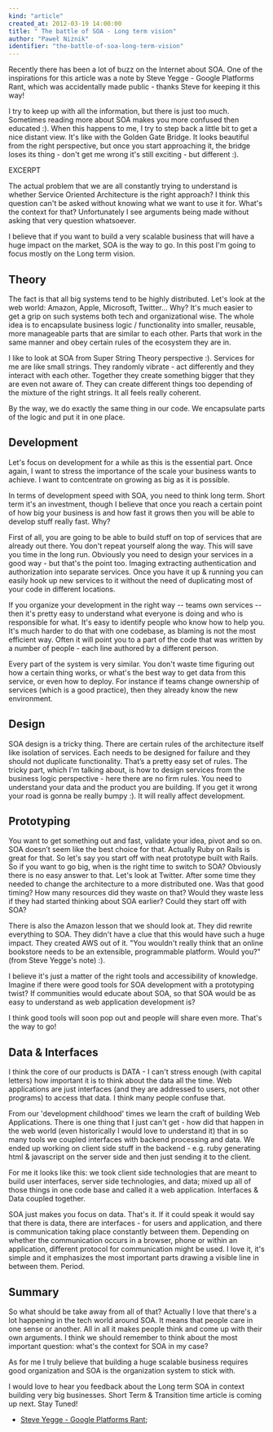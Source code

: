 ```yaml
---
kind: "article"
created_at: 2012-03-19 14:00:00
title: " The battle of SOA - Long term vision"
author: "Paweł Niżnik"
identifier: "the-battle-of-soa-long-term-vision"
---
```


Recently there has been a lot of buzz on the Internet about SOA. One of the inspirations for this article was a note by Steve Yegge - Google Platforms Rant, which was accidentally made public - thanks Steve for keeping it this way!

I try to keep up with all the information, but there is just too much. Sometimes reading more about SOA makes you more confused then educated :). When this happens to me, I try to step back a little bit to get a nice distant view. It's like with the Golden Gate Bridge. It looks beautiful from the right perspective, but once you start approaching it, the bridge loses its thing - don't get me wrong it's still exciting - but different :).

EXCERPT
 
The actual problem that we are all constantly trying to understand is whether Service Oriented Architecture is the right approach? I think this question can't be asked without knowing what we want to use it for. What's the context for that? Unfortunately I see arguments being made without asking that very question whatsoever.
 
I believe that if you want to build a very scalable business that will have a huge impact on the market, SOA is the way to go. In this post I'm going to focus mostly on the Long term vision.

## **Theory**
 
The fact is that all big systems tend to be highly distributed. Let's look at the web world: Amazon, Apple, Microsoft, Twitter… Why? It's much easier to get a grip on such systems both tech and organizational wise. The whole idea is to encapsulate business logic / functionality into smaller, reusable, more manageable parts that are similar to each other. Parts that work in the same manner and obey certain rules of the ecosystem they are in.
 
I like to look at SOA from Super String Theory perspective :). Services for me are like small strings. They randomly vibrate - act differently and they interact with each other. Together they create something bigger that they are even not aware of. They can create different things too depending of the mixture of the right strings. It all feels really coherent.
 
By the way, we do exactly the same thing in our code. We encapsulate parts of the logic and put it in one place.
 
## **Development**
 
Let's focus on development for a while as this is the essential part. Once again, I want to stress the importance of the scale your business wants to achieve. I want to contcentrate on growing as big as it is possible.
 
In terms of development speed with SOA, you need to think long term. Short term it's an investment, though I believe that once you reach a certain point of how big your business is and how fast it grows then you will be able to develop stuff really fast. Why?
 
First of all, you are going to be able to build stuff on top of services that are already out there. You don't repeat yourself along the way. This will save you time in the long run. Obviously you need to design your services in a good way - but that's the point too. Imaging extracting authentication and authorization into separate services. Once you have it up & running you can easily hook up new services to it without the need of duplicating most of your code in different locations.
 
If you organize your development in the right way -- teams own services -- then it's pretty easy to understand what everyone is doing and who is responsible for what. It's easy to identify people who know how to help you. It's much harder to do that with one codebase, as blaming is not the most efficient way. Often it will point you to a part of the code that was written by a number of people - each line authored by a different person.
 
Every part of the system is very similar. You don't waste time figuring out how a certain thing works, or what's the best way to get data from this service, or even how to deploy. For instance if teams change ownership of services (which is a good practice), then they already know the new environment.

## **Design**
 
SOA design is a tricky thing. There are certain rules of the architecture itself like isolation of services. Each needs to be designed for failure and they should not duplicate functionality. That’s a pretty easy set of rules. The tricky part, which I'm talking about, is how to design services from the business logic perspective - here there are no firm rules. You need to understand your data and the product you are building. If you get it wrong your road is gonna be really bumpy :). It will really affect development.
 
## **Prototyping**
 
You want to get something out and fast, validate your idea, pivot and so on. SOA doesn’t seem like the best choice for that. Actually Ruby on Rails is great for that. So let's say you start off with neat prototype built with Rails. So if you want to go big, when is the right time to switch to SOA? Obviously there is no easy answer to that. Let's look at Twitter. After some time they needed to change the architecture to a more distributed one. Was that good timing? How many resources did they waste on that? Would they waste less if they had started thinking about SOA earlier? Could they start off with SOA?
 
There is also the Amazon lesson that we should look at. They did rewrite everything to SOA. They didn't have a clue that this would have such a huge impact. They created AWS out of it. "You wouldn't really think that an online bookstore needs to be an extensible, programmable platform. Would you?" (from Steve Yegge's note) :).
 
I believe it's just a matter of the right tools and accessibility of knowledge. Imagine if there were good tools for SOA development with a prototyping twist? If communities would educate about SOA, so that SOA would be as easy to understand as web application development is?
 
I think good tools will soon pop out and people will share even more. That's the way to go!
 
## **Data & Interfaces**
 
I think the core of our products is DATA - I can't stress enough (with capital letters) how important it is to think about the data all the time. Web applications are just interfaces (and they are addressed to users, not other programs) to access that data. I think many people confuse that.
 
From our 'development childhood' times we learn the craft of building Web Applications. There is one thing that I just can't get - how did that happen in the web world (even historically I would love to understand it) that in so many tools we coupled interfaces with backend processing and data. We ended up working on client side stuff in the backend - e.g. ruby generating html & javascript on the server side and then just sending it to the client.

For me it looks like this: we took client side technologies that are meant to build user interfaces, server side technologies, and data; mixed up all of those things in one code base and called it a web application. Interfaces & Data coupled together.

SOA just makes you focus on data. That's it. If it could speak it would say that there is data, there are interfaces - for users and application, and there is communication taking place constantly between them. Depending on whether the communication occurs in a browser, phone or within an application, different protocol for communication might be used. I love it, it's simple and it emphasizes the most important parts drawing a visible line in between them. Period.

## **Summary**

So what should be take away from all of that? Actually I love that there's a lot happening in the tech world around SOA. It means that people care in one sense or another. All in all it makes people think and come up with their own arguments. I think we should remember to think about the most important question: what's the context for SOA in my case?
 
As for me I truly believe that building a huge scalable business requires good organization and SOA is the organization system to stick with.

I would love to hear you feedback about the Long term SOA in context building very big businesses. Short Term & Transition time article is coming up next. Stay Tuned!

* [Steve Yegge - Google Platforms Rant](https://plus.google.com/112678702228711889851/posts/eVeouesvaVX);


